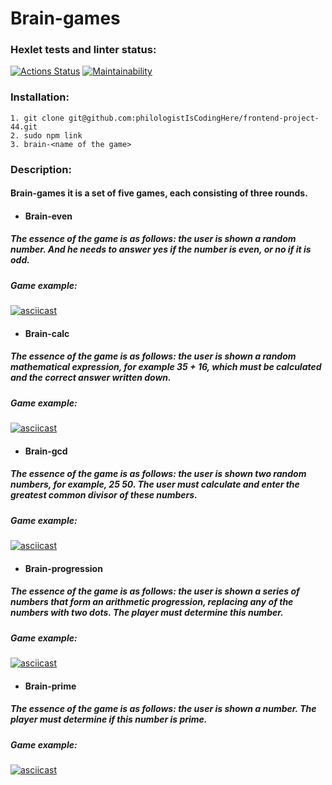# Brain-games
### Hexlet tests and linter status:
[![Actions Status](https://github.com/philologistIsCodingHere/frontend-project-44/workflows/hexlet-check/badge.svg)](https://github.com/philologistIsCodingHere/frontend-project-44/actions)
[![Maintainability](https://api.codeclimate.com/v1/badges/3ce6ce45c47712dd9ace/maintainability)](https://codeclimate.com/github/philologistIsCodingHere/frontend-project-44/maintainability)
### Installation:
```
1. git clone git@github.com:philologistIsCodingHere/frontend-project-44.git
2. sudo npm link
3. brain-<name of the game>
```
### Description:
#### Brain-games it is a set of five games, each consisting of three rounds.
* #### Brain-even
##### The essence of the game is as follows: the user is shown a random number. And he needs to answer yes if the number is even, or no if it is odd.
##### Game example:
[![asciicast](https://asciinema.org/a/9Nuxpwdbd3aw4ByW7BRQSdQam.svg)](https://asciinema.org/a/9Nuxpwdbd3aw4ByW7BRQSdQam)
* #### Brain-calc
##### The essence of the game is as follows: the user is shown a random mathematical expression, for example 35 + 16, which must be calculated and the correct answer written down.
##### Game example:
[![asciicast](https://asciinema.org/a/XofgT9IHxjcZ1I1U2TUWfPl3J.svg)](https://asciinema.org/a/XofgT9IHxjcZ1I1U2TUWfPl3J)
* #### Brain-gcd
##### The essence of the game is as follows: the user is shown two random numbers, for example, 25 50. The user must calculate and enter the greatest common divisor of these numbers.
##### Game example:
[![asciicast](https://asciinema.org/a/doxHT2Tgnj1bcgrk5wqXpjqUA.svg)](https://asciinema.org/a/doxHT2Tgnj1bcgrk5wqXpjqUA)
* #### Brain-progression
##### The essence of the game is as follows: the user is shown a series of numbers that form an arithmetic progression, replacing any of the numbers with two dots. The player must determine this number.
##### Game example:
[![asciicast](https://asciinema.org/a/kNs9EVKYhTTjv0cl4tC4dxqQG.svg)](https://asciinema.org/a/kNs9EVKYhTTjv0cl4tC4dxqQG)
* #### Brain-prime
##### The essence of the game is as follows: the user is shown a number. The player must determine if this number is prime.
##### Game example:
[![asciicast](https://asciinema.org/a/Np71KNVUAaIdVqbcBM0zAm8d8.svg)](https://asciinema.org/a/Np71KNVUAaIdVqbcBM0zAm8d8)
